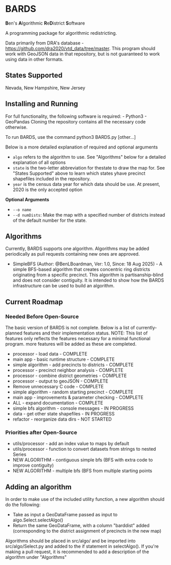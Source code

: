 # BARDS
**B**en's **A**lgorithmic **R**e**D**istrict **S**oftware

A programming package for algorithmic redistricting.

Data primarily from DRA's database - https://github.com/dra2020/vtd_data/tree/master. This program should work with GeoJSON data in that repository, but is not guaranteed to work using data in other formats.

## States Supported
Nevada, New Hampshire, New Jersey

## Installing and Running
For full functionality, the following software is required:
    - Python3
    - GeoPandas 
Cloning the repository contains all the necessary code otherwise.

To run BARDS, use the command python3 BARDS.py <algo> <state> <year> [other...]

Below is a more detailed explanation of required and optional arguments

- `algo` refers to the algorithm to use. See "Algorithms" below for a detailed explanation of all options
- `state` is the two-letter abbreviation for thestate to draw the map for. See "States Supported" above to learn which states yhave precinct shapefiles included in the repository.
- `year` is the census data year for which data should be use. At present, 2020 is the only accepted option

**Optional Arguments**
- `--o name`
- `--d numDists`: Make the map with a specified number of districts instead of the default number for the state.

## Algorithms
Currently, BARDS supports one algorithm. Algorithms may be added periodically as pull requests containing new ones are approved.
- SimpleBFS (Author: @BenLBoardman, Ver: 1.0, Since: 18 Aug 2025) - A simple BFS-based algorithm that creates concentric ring districts originating from a specific precinct. This algorithm is partisanship-blind and does not consider contiguity. It is intended to show how the BARDS infrastructure can be used to build an algorithm.

## Current Roadmap
### Needed Before Open-Source
The basic version of BARDS is not complete. Below is a list of currently-planned features and their implementation status.
NOTE: This list of features only reflects the features necessary for a minimal functional program. more features will be added as these are completed.
- processor - load data - COMPLETE
- main app - basic runtime structure - COMPLETE
- simple algorithm - add precincts to districts - COMPLETE
- processor - precinct neighbor analysis - COMPLETE
- processor - combine district geometries - COMPLETE
- processor - output to geoJSON - COMPLETE
- Remove unnecessary C code - COMPLETE
- simple algorithm - random starting precinct - COMPLETE
- main app - improvements & parameter checking - COMPLETE
- ALL - expand documentation - COMPLETE
- simple bfs algorithm - console messages - IN PROGRESS
- data - get other state shapefiles - IN PROGRESS
- refactor - reorganize data dirs - NOT STARTED


### Priorities after Open-Source
- utils/processor - add an index value to maps by default
- utils/processor - function to convert datasets from strings to nested Series
- NEW ALGORITHM - contiguous simple bfs (BFS with extra code to improve contiguity)
- NEW ALGORITHM - multiple bfs (BFS from multiple starting points

## Adding an algorithm
In order to make use of the included utility function, a new algorithm should do the following:
- Take as input a GeoDataFrame passed as input to algo.Select.selectAlgo()
- Return the same GeoDataFrame, with a column "barddist" added (corresponding to the district assignment of precincts in the new map)

Algorithms should be placed in src/algo/ and be imported into src/algo/Select.py and added to the if statement in selectAlgo(). If you're making a pull request, it is recommended to add a description of the algorithm under "Algorithms"
